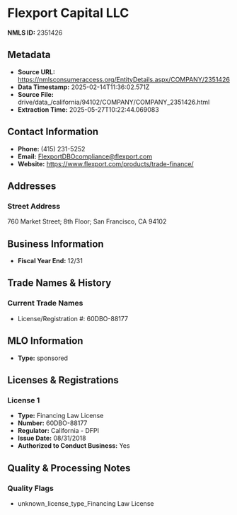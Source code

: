 # Flexport Capital LLC

**NMLS ID:** 2351426

## Metadata
- **Source URL:** https://nmlsconsumeraccess.org/EntityDetails.aspx/COMPANY/2351426
- **Data Timestamp:** 2025-02-14T11:36:02.571Z
- **Source File:** drive/data_/california/94102/COMPANY/COMPANY_2351426.html
- **Extraction Time:** 2025-05-27T10:22:44.069083

## Contact Information
- **Phone:** (415) 231-5252
- **Email:** FlexportDBOcompliance@flexport.com
- **Website:** https://www.flexport.com/products/trade-finance/

## Addresses
### Street Address
760 Market Street; 8th Floor; San Francisco, CA 94102

## Business Information
- **Fiscal Year End:** 12/31

## Trade Names & History
### Current Trade Names
- License/Registration #: 60DBO-88177

## MLO Information
- **Type:** sponsored

## Licenses & Registrations

### License 1
- **Type:** Financing Law License
- **Number:** 60DBO-88177
- **Regulator:** California - DFPI
- **Issue Date:** 08/31/2018
- **Authorized to Conduct Business:** Yes

## Quality & Processing Notes
### Quality Flags
- unknown_license_type_Financing Law License
